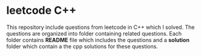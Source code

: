 # leetcode C++
This repository include questions from leetcode in C++ which I solved. The questions are organized into folder containing related questions. Each folder contains **README** file which includes the questions and a **solution** folder which contain a the cpp solutions for these questions. 
